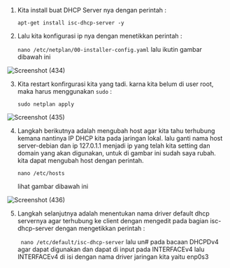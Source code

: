1. Kita install buat DHCP Server nya dengan perintah :

   ``
   apt-get install isc-dhcp-server -y
   ``

2. Lalu kita konfigurasi ip nya dengan menetikkan perintah :

   ``
   nano /etc/netplan/00-installer-config.yaml
   ``
   lalu ikutin gambar dibawah ini

![Screenshot (434)](https://user-images.githubusercontent.com/118157585/214761212-953dc95b-e3a8-4299-bce8-6da545e0729b.png)


3. Kita restart konfirgurasi kita yang tadi. karna kita belum di user root, maka harus menggunakan
   ``
   sudo
   ``
   :

   ``
   sudo netplan apply
   ``

![Screenshot (435)](https://user-images.githubusercontent.com/118157585/214769683-ca83d201-3baf-4b9c-8105-e292456446fb.png)

4. Langkah berikutnya adalah mengubah host agar kita tahu terhubung kemana nantinya IP DHCP kita pada jaringan lokal.
   lalu ganti nama host server-debian dan ip 127.0.1.1 menjadi ip yang telah kita setting dan domain yang akan digunakan, untuk di gambar ini sudah saya rubah.
   kita dapat mengubah host dengan perintah.
   
   ``
   nano /etc/hosts
   ``
   
   lihat gambar dibawah ini 
   
![Screenshot (436)](https://user-images.githubusercontent.com/118157585/214770250-c970abc8-0da5-4882-94d8-9339ebe52ae9.png)


5. Langkah selanjutnya adalah menentukan nama driver default dhcp servernya agar terhubung ke client dengan mengedit pada bagian isc-dhcp-server dengan mengetikkan perintah :

   `` 
   nano /etc/default/isc-dhcp-server
   ``
   lalu un# pada bacaan DHCPDv4 agar dapat digunakan dan dapat di input pada INTERFACEv4
   lalu INTERFACEv4 di isi dengan nama driver jaringan kita yaitu enp0s3
   
   
